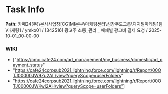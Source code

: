 # Task Info

**Path:** 카페24(주)\본사사업장\[CG]MI본부\마케팅센터\성장주도그룹\디지털마케팅1팀\마케팅1 / ymko01 / [342516] 광고주 소통_관리 _ 매체별 광고비 결제 요청 / 2025-10-01_00-00-00

### WIKI
- ["https://cmc.cafe24.com/ad_management/my_business/domestic/ad_payment_status"
- "https://cafe24corpsub2021.lightning.force.com/lightning/r/Report/00OTJ00000JW9Zu2AL/view?queryScope=userFolders"
- "https://cafe24corpsub2021.lightning.force.com/lightning/r/Report/00OTJ00000JWKwl2AH/view?queryScope=userFolders"]

